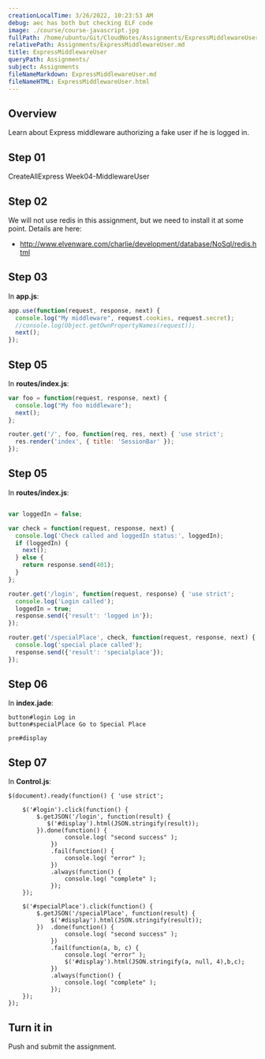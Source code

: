 ```yaml
---
creationLocalTime: 3/26/2022, 10:23:53 AM
debug: aec has both but checking ELF code
image: ./course/course-javascript.jpg
fullPath: /home/ubuntu/Git/CloudNotes/Assignments/ExpressMiddlewareUser.md
relativePath: Assignments/ExpressMiddlewareUser.md
title: ExpressMiddlewareUser
queryPath: Assignments/
subject: Assignments
fileNameMarkdown: ExpressMiddlewareUser.md
fileNameHTML: ExpressMiddlewareUser.html
---
```



<!-- toc -->
<!-- tocstop -->

## Overview

Learn about Express middleware authorizing a fake user if he is logged in.

## Step 01

CreateAllExpress Week04-MiddlewareUser

## Step 02

We will not use redis in this assignment, but we need to install it at some point. Details are here:

- <http://www.elvenware.com/charlie/development/database/NoSql/redis.html>

## Step 03

In **app.js**:

```javascript
app.use(function(request, response, next) {
  console.log("My middleware", request.cookies, request.secret);
  //console.log(Object.getOwnPropertyNames(request));
  next();
});
```


## Step 05

In **routes/index.js**:

```javascript
var foo = function(request, response, next) {
  console.log("My foo middleware");
  next();
};

router.get('/', foo, function(req, res, next) { 'use strict';
  res.render('index', { title: 'SessionBar' });
});
```

## Step 05

In **routes/index.js**:

```javascript

var loggedIn = false;

var check = function(request, response, next) {
  console.log('Check called and loggedIn status:', loggedIn);
  if (loggedIn) {
    next();
  } else {
    return response.send(401);
  }
};

router.get('/login', function(request, response) { 'use strict';
  console.log('Login called');
  loggedIn = true;
  response.send({'result': 'logged in'});
});

router.get('/specialPlace', check, function(request, response, next) {
  console.log('special place called');
  response.send({'result': 'specialplace'});
});
```

## Step 06

In **index.jade**:

```
button#login Log in
button#specialPlace Go to Special Place

pre#display
```

## Step 07

In **Control.js**:

```
$(document).ready(function() { 'use strict';

    $('#login').click(function() {
        $.getJSON('/login', function(result) {
           $('#display').html(JSON.stringify(result));
        }).done(function() {
                console.log( "second success" );
            })
            .fail(function() {
                console.log( "error" );
            })
            .always(function() {
                console.log( "complete" );
            });
    });

    $('#specialPlace').click(function() {
        $.getJSON('/specialPlace', function(result) {
            $('#display').html(JSON.stringify(result));
        })  .done(function() {
                console.log( "second success" );
            })
            .fail(function(a, b, c) {
                console.log( "error" );
                $('#display').html(JSON.stringify(a, null, 4),b,c);
            })
            .always(function() {
                console.log( "complete" );
            });
    });
});
```

## Turn it in

Push and submit the assignment.
